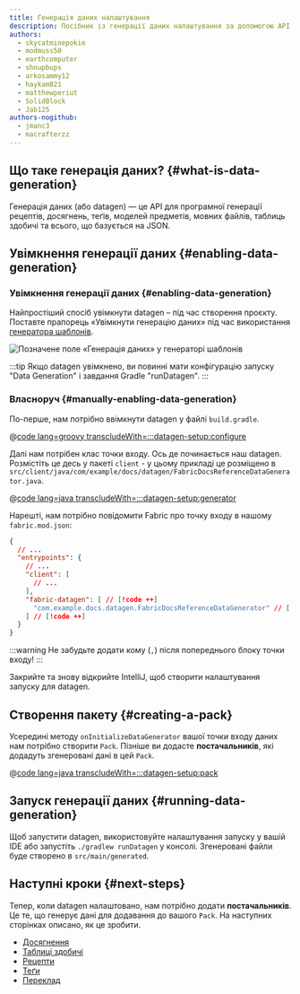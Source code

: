```yaml
---
title: Генерація даних налаштування
description: Посібник із генерації даних налаштування за допомогою API Fabric.
authors:
  - skycatminepokie
  - modmuss50
  - earthcomputer
  - shnupbups
  - arkosammy12
  - haykam821
  - matthewperiut
  - SolidBlock
  - Jab125
authors-nogithub:
  - jmanc3
  - macrafterzz
---
```


## Що таке генерація даних? {#what-is-data-generation}

Генерація даних (або datagen) — це API для програмної генерації рецептів, досягнень, теґів, моделей предметів, мовних файлів, таблиць здобичі та всього, що базується на JSON.

## Увімкнення генерації даних {#enabling-data-generation}

### Увімкнення генерації даних {#enabling-data-generation}

Найпростіший спосіб увімкнути datagen – під час створення проєкту. Поставте прапорець «Увімкнути генерацію даних» під час використання [генератора шаблонів](https://fabricmc.net/develop/template/).

![Позначене поле «Генерація даних» у генераторі шаблонів](/assets/develop/data-generation/data_generation_setup_01.png)

:::tip
Якщо datagen увімкнено, ви повинні мати конфігурацію запуску "Data Generation" і завдання Gradle "runDatagen".
:::

### Власноруч {#manually-enabling-data-generation}

По-перше, нам потрібно ввімкнути datagen у файлі `build.gradle`.

@[code lang=groovy transcludeWith=:::datagen-setup:configure](@/reference/build.gradle)

Далі нам потрібен клас точки входу. Ось де починається наш datagen. Розмістіть це десь у пакеті `client` - у цьому прикладі це розміщено в `src/client/java/com/example/docs/datagen/FabricDocsReferenceDataGenerator.java`.

@[code lang=java transcludeWith=:::datagen-setup:generator](@/reference/latest/src/client/java/com/example/docs/datagen/FabricDocsReferenceDataGenerator.java)

Нарешті, нам потрібно повідомити Fabric про точку входу в нашому `fabric.mod.json`:

```json
{
  // ...
  "entrypoints": {
    // ...
    "client": [
      // ...
    ],
    "fabric-datagen": [ // [!code ++]
      "com.example.docs.datagen.FabricDocsReferenceDataGenerator" // [!code ++]
    ] // [!code ++]
  }
}
```

:::warning
Не забудьте додати кому (`,`) після попереднього блоку точки входу!
:::

Закрийте та знову відкрийте IntelliJ, щоб створити налаштування запуску для datagen.

## Створення пакету {#creating-a-pack}

Усередині методу `onInitializeDataGenerator` вашої точки входу даних нам потрібно створити `Pack`. Пізніше ви додасте **постачальників**, які додадуть згенеровані дані в цей `Pack`.

@[code lang=java transcludeWith=:::datagen-setup:pack](@/reference/latest/src/client/java/com/example/docs/datagen/FabricDocsReferenceDataGenerator.java)

## Запуск генерації даних {#running-data-generation}

Щоб запустити datagen, використовуйте налаштування запуску у вашій IDE або запустіть `./gradlew runDatagen` у консолі. Згенеровані файли буде створено в `src/main/generated`.

## Наступні кроки {#next-steps}

Тепер, коли datagen налаштовано, нам потрібно додати **постачальників**. Це те, що генерує дані для додавання до вашого `Pack`. На наступних сторінках описано, як це зробити.

- [Досягнення](./advancements)
- [Таблиці здобичі](./loot-tables)
- [Рецепти](./recipes)
- [Теґи](./tags)
- [Переклад](./translations)
